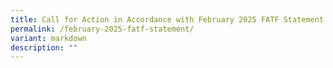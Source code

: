 ```yaml
---
title: Call for Action in Accordance with February 2025 FATF Statement
permalink: /february-2025-fatf-statement/
variant: markdown
description: ""
---
```

<p></p>